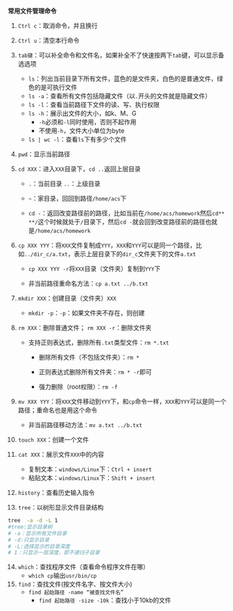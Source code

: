 **常用文件管理命令**

1. `Ctrl c`：取消命令，并且换行
2. `Ctrl u`：清空本行命令
3. `tab键`：可以补全命令和文件名，如果补全不了快速按两下`tab`键，可以显示备选选项

   - `ls`：列出当前目录下所有文件，蓝色的是文件夹，白色的是普通文件，绿色的是可执行文件
   - `ls -a`：查看所有文件包括隐藏文件（以`.`开头的文件就是隐藏文件）
   - `ls -l`：查看当前路径下文件的读、写、执行权限
   - `ls -h`：展示出文件的大小，如k、M、G
     - `-h`必须和`-l`同时使用，否则不起作用
     - 不使用`-h`，文件大小单位为byte
   - `ls | wc -l`：查看`ls`下有多少个文件
4. `pwd`：显示当前路径
5. `cd XXX`：进入`XXX`目录下，`cd ..`返回上层目录

   - `.`：当前目录 `..`：上级目录

   - `~`：家目录，回回到路径`/home/acs`下

   - `cd -`：返回改变路径前的路径，比如当前在`/home/acs/homework`然后`cd** **/`这个时候就处于`/`目录下，然后`cd -`就会回到改变路径前的路径也就是`/home/acs/homework`
6. `cp XXX YYY`：将`XXX`文件复制成`YYY`，`XXX`和`YYY`可以是同一个路径，比如`../dir_c/a.txt`，表示上层目录下的`dir_c`文件夹下的文件`a.txt`

   - `cp XXX YYY -r`将`XXX`目录（文件夹）复制到`YYY`下

   - 非当前路径重命名方法：`cp a.txt ../b.txt`


7. `mkdir XXX`：创建目录（文件夹）`XXX`
   - `mkdir -p`：`-p`：如果文件夹不存在，则创建

8. `rm XXX`：删除普通文件； `rm XXX -r`：删除文件夹

   - 支持正则表达式，删除所有`.txt`类型文件：`rm *.txt`
   
   
      - 删除所有文件（不包括文件夹）：`rm *`
   
   
      - 正则表达式删除所有文件夹：`rm * -r`即可
      - 强力删除（root权限）：`rm -f`
   


9. `mv XXX YYY`：将`XXX`文件移动到`YYY`下，和`cp`命令一样，`XXX`和`YYY`可以是同一个路径；重命名也是用这个命令
   - 非当前路径移动方法：`mv a.txt ../b.txt`


10. `touch XXX`：创建一个文件
11. `cat XXX`：展示文件`XXX`中的内容
    - 复制文本：`windows/Linux`下：`Ctrl + insert`
    - 粘贴文本：`windows/Linux`下：`Shift + insert`


12. `history`：查看历史输入指令

13. `tree`：以树形显示文件目录结构

```bash
tree  -a -d -L 1 
#tree:显示目录树 
# -a：显示所有文件目录
# -d:只显示目录 
# -L:选择显示的目录深度 
# 1：只显示一层深度，即不递归子目录
```

14. `which`：查找程序文件（查看命令程序文件在哪）
    - `which cp`输出`usr/bin/cp`
15. `find`：查找文件(按文件名字、按文件大小)
    - `find 起始路径 -name “被查找文件名”`
        - `find 起始路径 -size -10k`：查找小于10kb的文件
